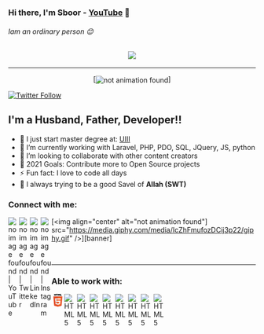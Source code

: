 ### Hi there, I'm Sboor - [YouTube][youtube] 👋
###### Iam an ordinary person 😊


<div id="header" align="center">
  <img src="https://media.giphy.com/media/M9gbBd9nbDrOTu1Mqx/giphy.gif" width="100"/>
</div>
  <hr id="header" align="center">
  

<div id="header" align="center">
        [<img align="center" alt="not animation found"] src="https://media.giphy.com/media/IcZhFmufozDCij3p22/giphy.gif" width="800" hight="400"/>]
 </div>



[![Twitter Follow](https://img.shields.io/twitter/follow/SaboorJanHamedi?color=1DA1F2&logo=twitter&style=for-the-badge)](https://twitter.com/SaboorJanHamedi)

## I'm a Husband, Father, Developer!!

- 🔭 I just start master degree at: [UIII][website]
- 🌱 I’m currently working with Laravel, PHP, PDO, SQL, JQuery, JS, python
- 👯 I’m looking to collaborate with other content creators
- 🥅 2021 Goals: Contribute more to Open Source projects
- ⚡ Fun fact: I love to code all days
- 🤲 I always trying to be a good Savel of **Allah (SWT)**

### Connect with me:
[<img align="left" alt="no image found | YouTube"    width="22px" src="https://cdn.jsdelivr.net/npm/simple-icons@v3/icons/youtube.svg" />][youtube]
[<img align="left" alt="no image found | Twitter"    width="22px" src="https://cdn.jsdelivr.net/npm/simple-icons@v3/icons/twitter.svg" />][twitter]
[<img align="left" alt="no image found | LinkedIn"   width="22px" src="https://cdn.jsdelivr.net/npm/simple-icons@v3/icons/linkedin.svg" />][linkedin]
[<img align="left" alt="no image found | Instagram"  width="22px" src="https://cdn.jsdelivr.net/npm/simple-icons@v3/icons/instagram.svg" />][instagram]
[<img align="center" alt="not animation found"] src="https://media.giphy.com/media/IcZhFmufozDCij3p22/giphy.gif" />][banner]

<br />
<hr />

### Able to work with:
[<img align="left" alt="HTML5" width="26px" src="https://raw.githubusercontent.com/github/explore/80688e429a7d4ef2fca1e82350fe8e3517d3494d/topics/html/html.png" />][HTML]
[<img align="left" alt="HTML5" width="26px" src="https://user-images.githubusercontent.com/37004821/132941682-3b544b07-3f7c-481c-9284-bd1364f8a20a.png" />][css]
[<img align="left" alt="HTML5" width="26px" src="https://user-images.githubusercontent.com/37004821/132941604-7823d86e-5c68-433b-b1c0-042b49089cf7.png" />][laravel]
[<img align="left" alt="HTML5" width="26px" src="https://user-images.githubusercontent.com/37004821/132941707-3dae440f-dd47-4854-b5ca-300e139c006c.png" />][php]
[<img align="left" alt="HTML5" width="26px" src="https://user-images.githubusercontent.com/37004821/132941756-2535d689-bc82-471b-90f8-d95869c7faef.png" />][js]
[<img align="left" alt="HTML5" width="26px" src="https://icon-library.com/images/jquery-icon-png/jquery-icon-png-7.jpg" />][jquery]
[<img align="left" alt="HTML5" width="26px" src="https://www.mysql.com/common/logos/logo-mysql-170x115.png" />][mysql]
[<img align="left" alt="HTML5" width="26px" src="https://user-images.githubusercontent.com/37004821/132941866-3cba3e72-777d-44ea-b591-e17def955344.png" />][sql]
[<img align="left" alt="HTML5" width="26px" src="https://user-images.githubusercontent.com/37004821/132941920-711b23b2-2f5b-41d4-b9c8-e2e7078f9607.png" />][python]




[website]: https://uiii.ac.id/
[course]: http://vsCodeHero.com
[twitter]: https://twitter.com/SaboorJanHamedi
[youtube]: https://www.youtube.com/channel/UC3IpKT--89eZFoELNkXrghQ
[instagram]: https://www.instagram.com/hamedisaboor/
[linkedin]: https://www.linkedin.com/in/saboor-hamedi-51a167158/
[HTML]: https://www.w3schools.com/html/html_intro.asp
[css]: https://devdocs.io/css/
[laravel]: https://laravel.com/
[php]: https://www.php.net/docs.php
[js]: https://developer.mozilla.org/en-US/docs/Web/JavaScript
[jquery]: https://api.jquery.com/
[mysql]: https://dev.mysql.com/doc/
[sql]: https://docs.microsoft.com/en-us/sql/?view=sql-server-ver15
[python]: https://docs.python.org/3/
